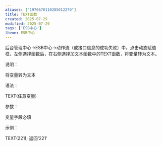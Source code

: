 ```yaml
---
aliases: ["1970670110285012270"]
title: TEXT函数
created: 2025-07-29
modified: 2025-07-29
tags: ['ESB中心']
theme: ESB中心
---
```


后台管理中心->ESB中心->动作流（或接口信息的成功失败）中，点击动态赋值框，左侧选择函数后，在右侧选择加文本函数中的TEXT函数，将变量转为文本。

说明：

将变量转为文本

语法：

TEXT(任意变量)

参数：

变量字段必填

示例：

TEXT(221); 返回'221'
